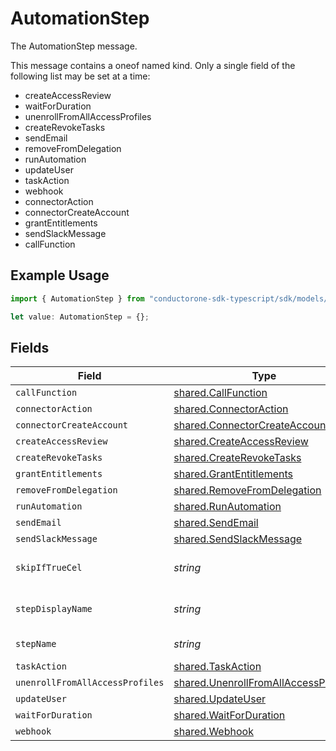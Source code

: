 # AutomationStep

The AutomationStep message.

This message contains a oneof named kind. Only a single field of the following list may be set at a time:
  - createAccessReview
  - waitForDuration
  - unenrollFromAllAccessProfiles
  - createRevokeTasks
  - sendEmail
  - removeFromDelegation
  - runAutomation
  - updateUser
  - taskAction
  - webhook
  - connectorAction
  - connectorCreateAccount
  - grantEntitlements
  - sendSlackMessage
  - callFunction


## Example Usage

```typescript
import { AutomationStep } from "conductorone-sdk-typescript/sdk/models/shared";

let value: AutomationStep = {};
```

## Fields

| Field                                                                                               | Type                                                                                                | Required                                                                                            | Description                                                                                         |
| --------------------------------------------------------------------------------------------------- | --------------------------------------------------------------------------------------------------- | --------------------------------------------------------------------------------------------------- | --------------------------------------------------------------------------------------------------- |
| `callFunction`                                                                                      | [shared.CallFunction](../../../sdk/models/shared/callfunction.md)                                   | :heavy_minus_sign:                                                                                  | N/A                                                                                                 |
| `connectorAction`                                                                                   | [shared.ConnectorAction](../../../sdk/models/shared/connectoraction.md)                             | :heavy_minus_sign:                                                                                  | N/A                                                                                                 |
| `connectorCreateAccount`                                                                            | [shared.ConnectorCreateAccount](../../../sdk/models/shared/connectorcreateaccount.md)               | :heavy_minus_sign:                                                                                  | N/A                                                                                                 |
| `createAccessReview`                                                                                | [shared.CreateAccessReview](../../../sdk/models/shared/createaccessreview.md)                       | :heavy_minus_sign:                                                                                  | N/A                                                                                                 |
| `createRevokeTasks`                                                                                 | [shared.CreateRevokeTasks](../../../sdk/models/shared/createrevoketasks.md)                         | :heavy_minus_sign:                                                                                  | N/A                                                                                                 |
| `grantEntitlements`                                                                                 | [shared.GrantEntitlements](../../../sdk/models/shared/grantentitlements.md)                         | :heavy_minus_sign:                                                                                  | N/A                                                                                                 |
| `removeFromDelegation`                                                                              | [shared.RemoveFromDelegation](../../../sdk/models/shared/removefromdelegation.md)                   | :heavy_minus_sign:                                                                                  | N/A                                                                                                 |
| `runAutomation`                                                                                     | [shared.RunAutomation](../../../sdk/models/shared/runautomation.md)                                 | :heavy_minus_sign:                                                                                  | N/A                                                                                                 |
| `sendEmail`                                                                                         | [shared.SendEmail](../../../sdk/models/shared/sendemail.md)                                         | :heavy_minus_sign:                                                                                  | N/A                                                                                                 |
| `sendSlackMessage`                                                                                  | [shared.SendSlackMessage](../../../sdk/models/shared/sendslackmessage.md)                           | :heavy_minus_sign:                                                                                  | N/A                                                                                                 |
| `skipIfTrueCel`                                                                                     | *string*                                                                                            | :heavy_minus_sign:                                                                                  | The skipIfTrueCel field.                                                                            |
| `stepDisplayName`                                                                                   | *string*                                                                                            | :heavy_minus_sign:                                                                                  | The stepDisplayName field.                                                                          |
| `stepName`                                                                                          | *string*                                                                                            | :heavy_minus_sign:                                                                                  | The stepName field.                                                                                 |
| `taskAction`                                                                                        | [shared.TaskAction](../../../sdk/models/shared/taskaction.md)                                       | :heavy_minus_sign:                                                                                  | N/A                                                                                                 |
| `unenrollFromAllAccessProfiles`                                                                     | [shared.UnenrollFromAllAccessProfiles](../../../sdk/models/shared/unenrollfromallaccessprofiles.md) | :heavy_minus_sign:                                                                                  | N/A                                                                                                 |
| `updateUser`                                                                                        | [shared.UpdateUser](../../../sdk/models/shared/updateuser.md)                                       | :heavy_minus_sign:                                                                                  | N/A                                                                                                 |
| `waitForDuration`                                                                                   | [shared.WaitForDuration](../../../sdk/models/shared/waitforduration.md)                             | :heavy_minus_sign:                                                                                  | N/A                                                                                                 |
| `webhook`                                                                                           | [shared.Webhook](../../../sdk/models/shared/webhook.md)                                             | :heavy_minus_sign:                                                                                  | N/A                                                                                                 |